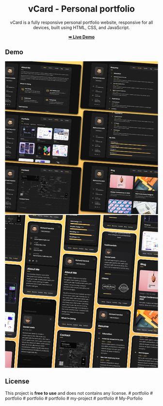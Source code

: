 <div align="center">

# vCard - Personal portfolio

vCard is a fully responsive personal portfolio website, responsive for all devices, built using HTML, CSS, and JavaScript.

<a href="https://princenoel.github.io/my-portfolio/"><strong>➥ Live Demo</strong></a>

 </div>
 
## Demo

![vCard Desktop Demo](./website-demo-image/desktop.png "Desktop Demo")
![vCard Mobile Demo](./website-demo-image/mobile.png "Mobile Demo")

## License

This project is **free to use** and does not contains any license.
#   p o r t f o l i o 
 
 #   p o r t f o l i o 
 
 #   p o r t f o l i o 
 
 #   p o r t f o l i o 
 
 #   m y - p r o j e c t 
 
 #   p o r t f o l i o 
 
 #   M y - P o r f o l i o 
 
 
